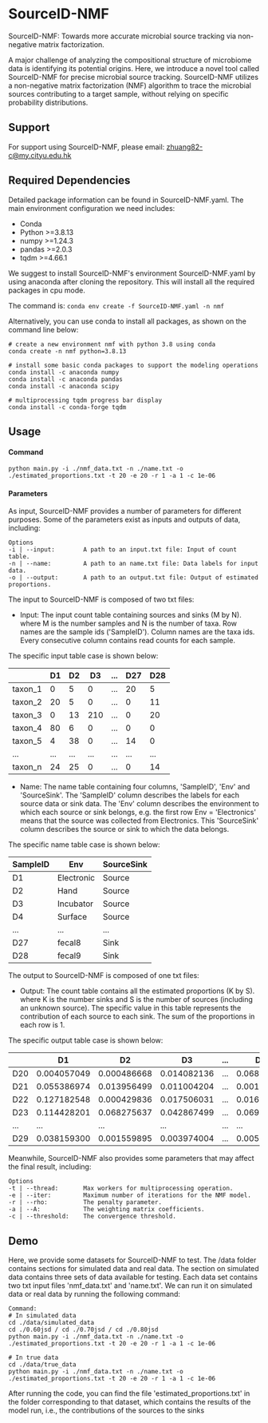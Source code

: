 # SourceID-NMF
SourceID-NMF: Towards more accurate microbial source tracking via non-negative matrix factorization.

A major challenge of analyzing the compositional structure of microbiome data is identifying its potential origins. Here, we introduce a novel tool called SourceID-NMF for precise microbial source tracking. SourceID-NMF utilizes a non-negative matrix factorization (NMF) algorithm to trace the microbial sources contributing to a target sample, without relying on specific probability distributions.

## Support
For support using SourceID-NMF, please email: zhuang82-c@my.cityu.edu.hk

## Required Dependencies
Detailed package information can be found in SourceID-NMF.yaml. The main environment configuration we need includes:
* Conda
* Python >=3.8.13
* numpy >=1.24.3
* pandas >=2.0.3
* tqdm >=4.66.1

We suggest to install SourceID-NMF's environment SourceID-NMF.yaml by using anaconda after cloning the repository. This will install all the required packages in cpu mode.

The command is: `conda env create -f SourceID-NMF.yaml -n nmf`

Alternatively, you can use conda to install all packages, as shown on the command line below:
```
# create a new environment nmf with python 3.8 using conda
conda create -n nmf python=3.8.13

# install some basic conda packages to support the modeling operations
conda install -c anaconda numpy
conda install -c anaconda pandas
conda install -c anaconda scipy

# multiprocessing tqdm progress bar display
conda install -c conda-forge tqdm
```

## Usage

#### Command
```
python main.py -i ./nmf_data.txt -n ./name.txt -o ./estimated_proportions.txt -t 20 -e 20 -r 1 -a 1 -c 1e-06
```

#### Parameters

As input, SourceID-NMF provides a number of parameters for different purposes. Some of the parameters exist as inputs and outputs of data, including:

```
Options
-i | --input:        A path to an input.txt file: Input of count table.
-n | --name:         A path to an name.txt file: Data labels for input data. 
-o | --output:       A path to an output.txt file: Output of estimated proportions.
```
The input to SourceID-NMF is composed of two txt files:

* Input: The input count table containing sources and sinks (M by N). where M is the number samples and N is the number of taxa. Row names are the sample ids ('SampleID'). Column names are the taxa ids. Every consecutive column contains read counts for each sample.

The specific input table case is shown below:

| | D1 | D2 | D3 | ... | D27 | D28 |
| ------------- | ------------- |------------- |------------- |------------- |------------- |------------- |
| taxon_1  |  0 | 5 | 0 | ... | 20 | 5 |
| taxon_2  |  20 | 5 | 0 | ... | 0 | 11 |
| taxon_3  |  0 | 13 | 210 | ... | 0 | 20 |
| taxon_4  |  80 | 6 | 0 | ... | 0 | 0 |
| taxon_5  |  4 | 38 | 0 | ... | 14 | 0 |
| ... | ... | ... | ... | ... | ... | ... |
| taxon_n  |  24 | 25 | 0 | ... | 0 | 14 |

* Name: The name table containing four columns, 'SampleID', 'Env' and 'SourceSink'. The 'SampleID' column describes the labels for each source data or sink data. The 'Env' column describes the environment to which each source or sink belongs, e.g. the first row Env = 'Electronics' means that the source was collected from Electronics. This 'SourceSink' column describes the source or sink to which the data belongs. 

The specific name table case is shown below:

| SampleID | Env |SourceSink |
| ------------- | ------------- |------------- |
| D1 | Electronic | Source |
| D2 | Hand | Source |
| D3 | Incubator | Source|
| D4 | Surface | Source|
| ... | ... | ... |
| D27 | fecal8 | Sink |
| D28 | fecal9 | Sink |

The output to SourceID-NMF is composed of one txt files:

* Output: The count table contains all the estimated proportions (K by S). where K is the number sinks and S is the number of sources (including an unknown source). The specific value in this table represents the contribution of each source to each sink. The sum of the proportions in each row is 1.

The specific output table case is shown below:

| | D1 | D2 | D3 | ... | D19 | Unknown |
| ------------- | ------------- |------------- |------------- |------------- |------------- |------------- |
| D20 | 0.004057049 | 0.000486668	| 0.014082136 | ... | 0.068413642	| 0.048694265 |
| D21 | 0.055386974 | 0.013956499	| 0.011004204 | ... | 0.001979577	| 0.155531113 |
| D22 | 0.127182548 | 0.000429836	| 0.017506031 | ... | 0.016176403	| 0.280087424 |
| D23 | 0.114428201 | 0.068275637	| 0.042867499 | ... | 0.069508314	| 0.378383698 |
| ... | ... | ... | ... | ... | ... | ... |
| D29 | 0.038159300 | 0.001559895	| 0.003974004 | ... | 0.005082442	| 0.875595719 |

Meanwhile, SourceID-NMF also provides some parameters that may affect the final result, including:
```
Options
-t | --thread:       Max workers for multiprocessing operation.
-e | --iter:         Maximum number of iterations for the NMF model.
-r | --rho:          The penalty parameter.
-a | --A:            The weighting matrix coefficients. 
-c | --threshold:    The convergence threshold.
```

## Demo
Here, we provide some datasets for SourceID-NMF to test. The /data folder contains sections for simulated data and real data. The section on simulated data contains three sets of data available for testing. Each data set contains two txt input files 'nmf_data.txt' and 'name.txt'. We can run it on simulated data or real data by running the following command:

```
Command:
# In simulated data
cd ./data/simulated_data
cd ./0.60jsd / cd ./0.70jsd / cd ./0.80jsd
python main.py -i ./nmf_data.txt -n ./name.txt -o ./estimated_proportions.txt -t 20 -e 20 -r 1 -a 1 -c 1e-06

# In true data
cd ./data/true_data
python main.py -i ./nmf_data.txt -n ./name.txt -o ./estimated_proportions.txt -t 20 -e 20 -r 1 -a 1 -c 1e-06
```

After running the code, you can find the file 'estimated_proportions.txt' in the folder corresponding to that dataset, which contains the results of the model run, i.e., the contributions of the sources to the sinks
                     



